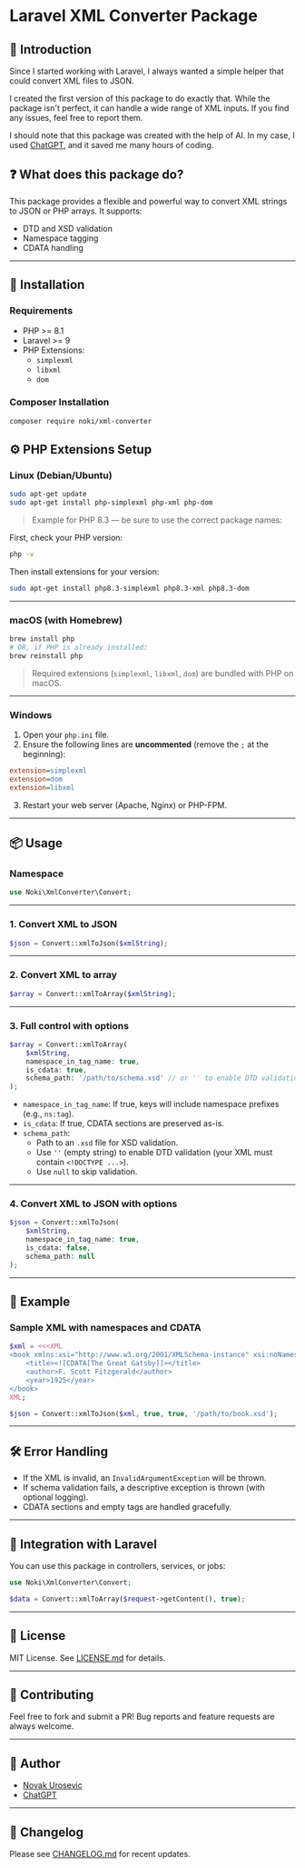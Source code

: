 # Laravel XML Converter Package

## 🧾 Introduction

Since I started working with Laravel, I always wanted a simple helper that could convert XML files to JSON.

I created the first version of this package to do exactly that. While the package isn't perfect, it can handle a wide range of XML inputs. If you find any issues, feel free to report them.

I should note that this package was created with the help of AI. In my case, I used [ChatGPT](https://github.com/openai), and it saved me many hours of coding.

## ❓ What does this package do?

This package provides a flexible and powerful way to convert XML strings to JSON or PHP arrays.
It supports:

- DTD and XSD validation
- Namespace tagging
- CDATA handling

---

## 🚀 Installation

### Requirements

- PHP >= 8.1
- Laravel >= 9
- PHP Extensions:
  - `simplexml`
  - `libxml`
  - `dom`

### Composer Installation

```bash
composer require noki/xml-converter
```



## ⚙️ PHP Extensions Setup

### Linux (Debian/Ubuntu)

```bash
sudo apt-get update
sudo apt-get install php-simplexml php-xml php-dom
```

> Example for PHP 8.3 — be sure to use the correct package names:

First, check your PHP version:

```bash
php -v
```

Then install extensions for your version:

```bash
sudo apt-get install php8.3-simplexml php8.3-xml php8.3-dom
```

---

### macOS (with Homebrew)

```bash
brew install php
# OR, if PHP is already installed:
brew reinstall php
```

> Required extensions (`simplexml`, `libxml`, `dom`) are bundled with PHP on macOS.

---

### Windows

1. Open your `php.ini` file.
2. Ensure the following lines are **uncommented** (remove the `;` at the beginning):

```ini
extension=simplexml
extension=dom
extension=libxml
```

3. Restart your web server (Apache, Nginx) or PHP-FPM.

---

## 📦 Usage

### Namespace

```php
use Noki\XmlConverter\Convert;
```

---

### 1. Convert XML to JSON

```php
$json = Convert::xmlToJson($xmlString);
```

---

### 2. Convert XML to array

```php
$array = Convert::xmlToArray($xmlString);
```

---

### 3. Full control with options

```php
$array = Convert::xmlToArray(
    $xmlString,
    namespace_in_tag_name: true,
    is_cdata: true,
    schema_path: '/path/to/schema.xsd' // or '' to enable DTD validation
);
```

- `namespace_in_tag_name`: If true, keys will include namespace prefixes (e.g., `ns:tag`).
- `is_cdata`: If true, CDATA sections are preserved as-is.
- `schema_path`:
    - Path to an `.xsd` file for XSD validation.
    - Use `''` (empty string) to enable DTD validation (your XML must contain `<!DOCTYPE ...>`).
    - Use `null` to skip validation.

---

### 4. Convert XML to JSON with options

```php
$json = Convert::xmlToJson(
    $xmlString,
    namespace_in_tag_name: true,
    is_cdata: false,
    schema_path: null
);
```

---

## 🧪 Example

### Sample XML with namespaces and CDATA

```php
$xml = <<<XML
<book xmlns:xsi="http://www.w3.org/2001/XMLSchema-instance" xsi:noNamespaceSchemaLocation="book.xsd">
    <title><![CDATA[The Great Gatsby]]></title>
    <author>F. Scott Fitzgerald</author>
    <year>1925</year>
</book>
XML;

$json = Convert::xmlToJson($xml, true, true, '/path/to/book.xsd');
```

---

## 🛠 Error Handling

- If the XML is invalid, an `InvalidArgumentException` will be thrown.
- If schema validation fails, a descriptive exception is thrown (with optional logging).
- CDATA sections and empty tags are handled gracefully.

---

## 🧩 Integration with Laravel

You can use this package in controllers, services, or jobs:

```php
use Noki\XmlConverter\Convert;

$data = Convert::xmlToArray($request->getContent(), true);
```

---

## 📄 License

MIT License.
See [LICENSE.md](LICENSE.md) for details.

---

## 🙌 Contributing

Feel free to fork and submit a PR!
Bug reports and feature requests are always welcome.

---

## 🔗 Author

- [Novak Urosevic](https://github.com/novakurosevic)
- [ChatGPT](https://github.com/openai)

---

## 📝 Changelog

Please see [CHANGELOG.md](CHANGELOG.md) for recent updates.

